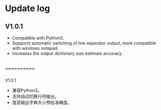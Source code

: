 # Update log

## V1.0.1
- Compatible with Python3.
- Supports automatic switching of line seperator output, more compatible with windows notepad.
- Increases the output dictionary size estimate accuracy.

## ----------
V1.0.1
- 兼容Python3。
- 支持自动切换行符输出。
- 提高输出字典大小预估准确度。